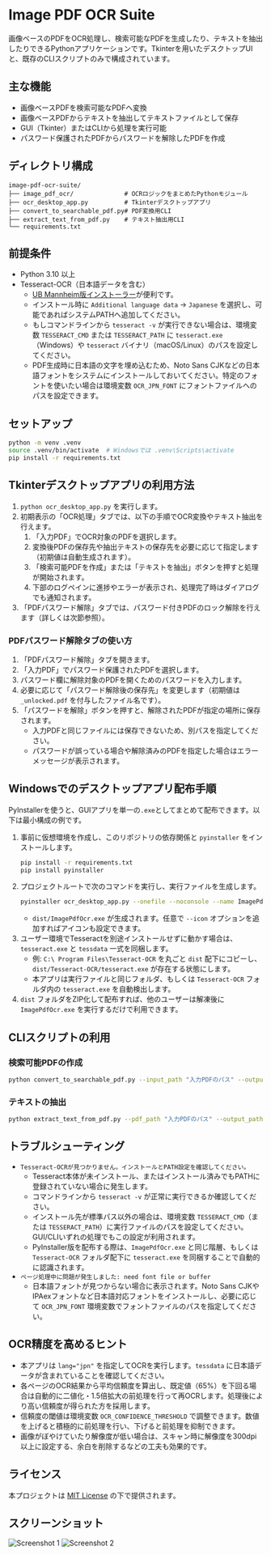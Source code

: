# Image PDF OCR Suite

画像ベースのPDFをOCR処理し、検索可能なPDFを生成したり、テキストを抽出したりできるPythonアプリケーションです。Tkinterを用いたデスクトップUIと、既存のCLIスクリプトのみで構成されています。

## 主な機能

- 画像ベースPDFを検索可能なPDFへ変換
- 画像ベースPDFからテキストを抽出してテキストファイルとして保存
- GUI（Tkinter）またはCLIから処理を実行可能
- パスワード保護されたPDFからパスワードを解除したPDFを作成

## ディレクトリ構成

```
image-pdf-ocr-suite/
├── image_pdf_ocr/              # OCRロジックをまとめたPythonモジュール
├── ocr_desktop_app.py          # Tkinterデスクトップアプリ
├── convert_to_searchable_pdf.py# PDF変換用CLI
├── extract_text_from_pdf.py    # テキスト抽出用CLI
└── requirements.txt
```

## 前提条件

- Python 3.10 以上
- Tesseract-OCR（日本語データを含む）
  - [UB Mannheim版インストーラー](https://github.com/UB-Mannheim/tesseract/wiki)が便利です。
  - インストール時に `Additional language data` → `Japanese` を選択し、可能であればシステムPATHへ追加してください。
  - もしコマンドラインから `tesseract -v` が実行できない場合は、環境変数 `TESSERACT_CMD` または `TESSERACT_PATH` に `tesseract.exe`（Windows）や `tesseract` バイナリ（macOS/Linux）のパスを設定してください。
  - PDF生成時に日本語の文字を埋め込むため、Noto Sans CJKなどの日本語フォントをシステムにインストールしておいてください。特定のフォントを使いたい場合は環境変数 `OCR_JPN_FONT` にフォントファイルへのパスを設定できます。

## セットアップ

```bash
python -m venv .venv
source .venv/bin/activate  # Windowsでは .venv\Scripts\activate
pip install -r requirements.txt
```

## Tkinterデスクトップアプリの利用方法

1. `python ocr_desktop_app.py` を実行します。
2. 初期表示の「OCR処理」タブでは、以下の手順でOCR変換やテキスト抽出を行えます。
   1. 「入力PDF」でOCR対象のPDFを選択します。
   2. 変換後PDFの保存先や抽出テキストの保存先を必要に応じて指定します（初期値は自動生成されます）。
   3. 「検索可能PDFを作成」または「テキストを抽出」ボタンを押すと処理が開始されます。
   4. 下部のログペインに進捗やエラーが表示され、処理完了時はダイアログでも通知されます。
3. 「PDFパスワード解除」タブでは、パスワード付きPDFのロック解除を行えます（詳しくは次節参照）。

### PDFパスワード解除タブの使い方

1. 「PDFパスワード解除」タブを開きます。
2. 「入力PDF」でパスワード保護されたPDFを選択します。
3. パスワード欄に解除対象のPDFを開くためのパスワードを入力します。
4. 必要に応じて「パスワード解除後の保存先」を変更します（初期値は `_unlocked.pdf` を付与したファイル名です）。
5. 「パスワードを解除」ボタンを押すと、解除されたPDFが指定の場所に保存されます。
   - 入力PDFと同じファイルには保存できないため、別パスを指定してください。
   - パスワードが誤っている場合や解除済みのPDFを指定した場合はエラーメッセージが表示されます。

## Windowsでのデスクトップアプリ配布手順

PyInstallerを使うと、GUIアプリを単一の`.exe`としてまとめて配布できます。以下は最小構成の例です。

1. 事前に仮想環境を作成し、このリポジトリの依存関係と `pyinstaller` をインストールします。
   ```bash
   pip install -r requirements.txt
   pip install pyinstaller
   ```
2. プロジェクトルートで次のコマンドを実行し、実行ファイルを生成します。
   ```bash
   pyinstaller ocr_desktop_app.py --onefile --noconsole --name ImagePdfOcr
   ```
   - `dist/ImagePdfOcr.exe` が生成されます。任意で `--icon` オプションを追加すればアイコンも設定できます。
3. ユーザー環境でTesseractを別途インストールせずに動かす場合は、`tesseract.exe` と `tessdata` 一式を同梱します。
   - 例: `C:\ Program Files\Tesseract-OCR` を丸ごと `dist` 配下にコピーし、`dist/Tesseract-OCR/tesseract.exe` が存在する状態にします。
   - 本アプリは実行ファイルと同じフォルダ、もしくは `Tesseract-OCR` フォルダ内の `tesseract.exe` を自動検出します。
4. `dist` フォルダをZIP化して配布すれば、他のユーザーは解凍後に `ImagePdfOcr.exe` を実行するだけで利用できます。

## CLIスクリプトの利用

### 検索可能PDFの作成

```bash
python convert_to_searchable_pdf.py --input_path "入力PDFのパス" --output_path "出力PDFのパス"
```

### テキストの抽出

```bash
python extract_text_from_pdf.py --pdf_path "入力PDFのパス" --output_path "保存するテキストファイルのパス"
```

## トラブルシューティング

- `Tesseract-OCRが見つかりません。インストールとPATH設定を確認してください。`
  - Tesseract本体が未インストール、またはインストール済みでもPATHに登録されていない場合に発生します。
  - コマンドラインから `tesseract -v` が正常に実行できるか確認してください。
  - インストール先が標準パス以外の場合は、環境変数 `TESSERACT_CMD`（または `TESSERACT_PATH`）に実行ファイルのパスを設定してください。GUI/CLIいずれの処理でもこの設定が利用されます。
  - PyInstaller版を配布する際は、`ImagePdfOcr.exe` と同じ階層、もしくは `Tesseract-OCR` フォルダ配下に `tesseract.exe` を同梱することで自動的に認識されます。
- `ページ処理中に問題が発生しました: need font file or buffer`
  - 日本語フォントが見つからない場合に表示されます。Noto Sans CJKやIPAexフォントなど日本語対応フォントをインストールし、必要に応じて `OCR_JPN_FONT` 環境変数でフォントファイルのパスを指定してください。

## OCR精度を高めるヒント

- 本アプリは `lang="jpn"` を指定してOCRを実行します。`tessdata` に日本語データが含まれていることを確認してください。
- 各ページのOCR結果から平均信頼度を算出し、既定値（65%）を下回る場合は自動的に二値化・1.5倍拡大の前処理を行って再OCRします。処理後により高い信頼度が得られた方を採用します。
- 信頼度の閾値は環境変数 `OCR_CONFIDENCE_THRESHOLD` で調整できます。数値を上げると積極的に前処理を行い、下げると前処理を抑制できます。
- 画像がぼやけていたり解像度が低い場合は、スキャン時に解像度を300dpi以上に設定する、余白を削除するなどの工夫も効果的です。

## ライセンス

本プロジェクトは [MIT License](LICENSE) の下で提供されます。

## スクリーンショット

![Screenshot 1](./images/screenshot-1.png)
![Screenshot 2](./images/screenshot-2.png)